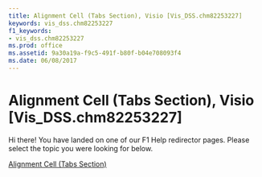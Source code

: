 ```yaml
---
title: Alignment Cell (Tabs Section), Visio [Vis_DSS.chm82253227]
keywords: vis_dss.chm82253227
f1_keywords:
- vis_dss.chm82253227
ms.prod: office
ms.assetid: 9a30a19a-f9c5-491f-b80f-b04e708093f4
ms.date: 06/08/2017
---
```



# Alignment Cell (Tabs Section), Visio [Vis_DSS.chm82253227]

Hi there! You have landed on one of our F1 Help redirector pages. Please select the topic you were looking for below.

[Alignment Cell (Tabs Section)](http://msdn.microsoft.com/library/84234177-a2df-6acc-2761-230bc5d12627%28Office.15%29.aspx)

